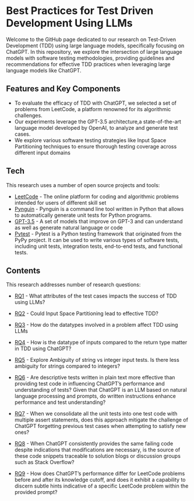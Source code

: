 # Best Practices for Test Driven Development Using LLMs
Welcome to the GitHub page dedicated to our research on Test-Driven Development (TDD) using large language models, specifically focusing on ChatGPT. In this repository, we explore the intersection of large language models with software testing methodologies, providing guidelines and recommendations for effective TDD practices when leveraging large language models like ChatGPT.

## Features and Key Components

- To evaluate the efficacy of TDD with ChatGPT, we selected a set of problems from LeetCode, a platform renowned for its algorithmic challenges. 
- Our experiments leverage the GPT-3.5 architecture,a state-of-the-art language model developed by OpenAI, to analyze and generate test cases. 
- We explore various software testing strategies like Input Space Partitioning techniques to ensure thorough testing coverage across different input domains



## Tech

This research uses a number of open source projects and tools:

- [LeetCode] - The online platform for coding and algorithmic problems intended for users of different skill set
- [Pynguin] - Pynguin is a command line tool written in Python that allows to automatically generate unit tests for Python programs.
- [GPT-3.5] - A set of models that improve on GPT-3 and can understand as well as generate natural language or code
- [Pytest] - Pytest is a Python testing framework that originated from the PyPy project. It can be used to write various types of software tests, including unit tests, integration tests, end-to-end tests, and functional tests. 


## Contents

This research addresses number of research questions:

- [RQ1] - What attributes of the test cases impacts the success of TDD using LLMs?
- [RQ2] - Could Input Space Partitioning lead to effective TDD?
- [RQ3] - How do the datatypes involved in a problem affect TDD using LLMs
- [RQ4] - How is the datatype of inputs compared to the return type matter in TDD using ChatGPT?
- [RQ5] - Explore Ambiguity of string vs integer input tests. Is there less ambiguity for strings compared to integers?
- [RQ6] - Are descriptive tests written in plain text more effective than providing test code in influencing ChatGPT’s performance and understanding of tests? Given that ChatGPT is an LLM based on natural language processing and prompts, do written instructions enhance performance and test understanding?
- [RQ7] - When we consolidate all the unit tests into one test code with multiple assert statements, does this approach mitigate the challenge of ChatGPT forgetting previous test cases when attempting to satisfy new ones?
- [RQ8] - When ChatGPT consistently provides the same failing code despite indications that modifications are necessary, is the source of these code snippets traceable to solution blogs or discussion groups such as Stack Overflow?
- [RQ9] - How does ChatGPT’s performance differ for LeetCode problems before and after its knowledge cutoff, and does it exhibit a capability to discern subtle hints indicative of a specific LeetCode problem within the provided prompt?

   [RQ1]: <https://github.com/SanyogitaPiya/Test-Driven-Development-with-LLM/tree/main/RQ1>
   [RQ2]: <https://github.com/SanyogitaPiya/Test-Driven-Development-with-LLM/tree/main/RQ2>
   [RQ3]: <https://github.com/SanyogitaPiya/Test-Driven-Development-with-LLM/tree/main/RQ3>
   [RQ4]: <https://github.com/SanyogitaPiya/Test-Driven-Development-with-LLM/tree/main/RQ4>
   [RQ5]: <https://github.com/SanyogitaPiya/Test-Driven-Development-with-LLM/tree/main/RQ5>
   [RQ6]: <https://github.com/SanyogitaPiya/Test-Driven-Development-with-LLM/tree/main/RQ6>
   [RQ7]: <https://github.com/SanyogitaPiya/Test-Driven-Development-with-LLM/tree/main/RQ7>
   [RQ8]: <https://github.com/SanyogitaPiya/Test-Driven-Development-with-LLM/tree/main/RQ8>
   [RQ9]: <https://github.com/SanyogitaPiya/Test-Driven-Development-with-LLM/tree/main/RQ9>
  
   [LeetCode]: <https://leetcode.com/>
   [Pynguin]: <https://www.pynguin.eu/>
   [GPT-3.5]:<https://platform.openai.com/docs/models>
   [Pytest]: <https://docs.pytest.org/en/7.4.x/>
